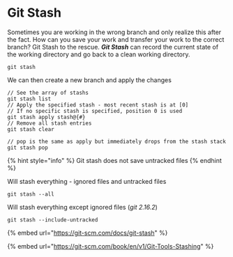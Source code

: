 # Git Stash

Sometimes you are working in the wrong branch and only realize this after the fact. How can you save your work and transfer your work to the correct branch? Git Stash to the rescue. _**Git Stash**_ can record the current state of the working directory and go back to a clean working directory.

```
git stash
```

We can then create a new branch and apply the changes

```
// See the array of stashs 
git stash list
// Apply the specified stash - most recent stash is at [0]
// If no specific stash is specified, position 0 is used
git stash apply stash@{#}
// Remove all stash entries
git stash clear 

// pop is the same as apply but immediately drops from the stash stack
git stash pop

```

{% hint style="info" %}
Git stash does not save untracked files
{% endhint %}

Will stash everything - ignored files and untracked files

```text
git stash --all
```

Will stash everything except ignored files \(_git 2.16.2_\)

```text
git stash --include-untracked
```

{% embed url="https://git-scm.com/docs/git-stash" %}

{% embed url="https://git-scm.com/book/en/v1/Git-Tools-Stashing" %}

